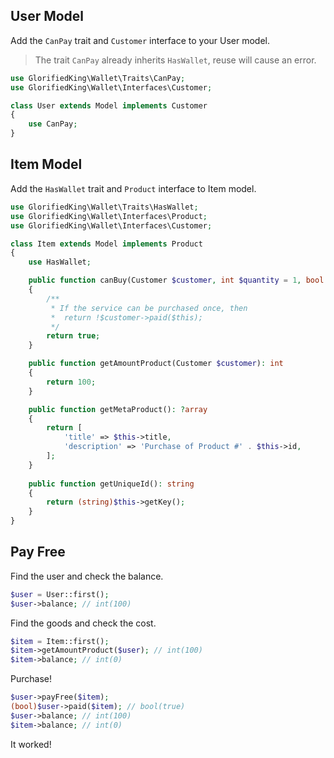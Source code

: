 ## User Model

Add the `CanPay` trait and `Customer` interface to your User model.

> The trait `CanPay` already inherits `HasWallet`, reuse will cause an error.

```php
use GlorifiedKing\Wallet\Traits\CanPay;
use GlorifiedKing\Wallet\Interfaces\Customer;

class User extends Model implements Customer
{
    use CanPay;
}
```

## Item Model

Add the `HasWallet` trait and `Product` interface to Item model.

```php
use GlorifiedKing\Wallet\Traits\HasWallet;
use GlorifiedKing\Wallet\Interfaces\Product;
use GlorifiedKing\Wallet\Interfaces\Customer;

class Item extends Model implements Product
{
    use HasWallet;

    public function canBuy(Customer $customer, int $quantity = 1, bool $force = null): bool
    {
        /**
         * If the service can be purchased once, then
         *  return !$customer->paid($this);
         */
        return true; 
    }

    public function getAmountProduct(Customer $customer): int
    {
        return 100;
    }

    public function getMetaProduct(): ?array
    {
        return [
            'title' => $this->title, 
            'description' => 'Purchase of Product #' . $this->id,
        ];
    }
    
    public function getUniqueId(): string
    {
        return (string)$this->getKey();
    }
}
```

## Pay Free

Find the user and check the balance.

```php
$user = User::first();
$user->balance; // int(100)
```

Find the goods and check the cost.

```php
$item = Item::first();
$item->getAmountProduct($user); // int(100)
$item->balance; // int(0)
```

Purchase!

```php
$user->payFree($item);
(bool)$user->paid($item); // bool(true)
$user->balance; // int(100)
$item->balance; // int(0)
```

It worked! 
